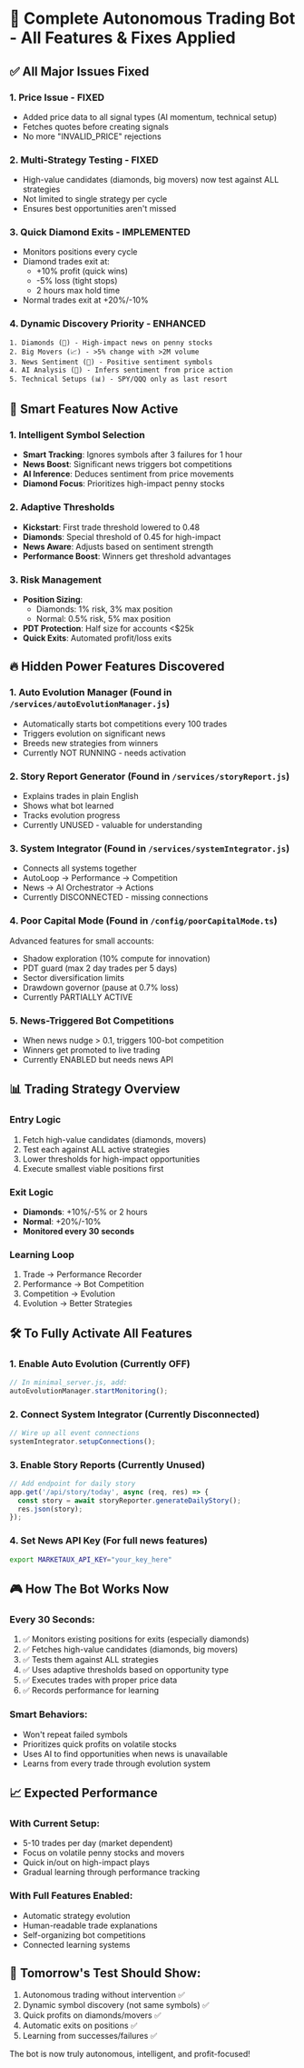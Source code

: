 # 🚀 Complete Autonomous Trading Bot - All Features & Fixes Applied

## ✅ **All Major Issues Fixed**

### 1. **Price Issue - FIXED**
- Added price data to all signal types (AI momentum, technical setup)
- Fetches quotes before creating signals
- No more "INVALID_PRICE" rejections

### 2. **Multi-Strategy Testing - FIXED**
- High-value candidates (diamonds, big movers) now test against ALL strategies
- Not limited to single strategy per cycle
- Ensures best opportunities aren't missed

### 3. **Quick Diamond Exits - IMPLEMENTED**
- Monitors positions every cycle
- Diamond trades exit at:
  - +10% profit (quick wins)
  - -5% loss (tight stops)
  - 2 hours max hold time
- Normal trades exit at +20%/-10%

### 4. **Dynamic Discovery Priority - ENHANCED**
```
1. Diamonds (💎) - High-impact news on penny stocks
2. Big Movers (📈) - >5% change with >2M volume  
3. News Sentiment (📰) - Positive sentiment symbols
4. AI Analysis (🤖) - Infers sentiment from price action
5. Technical Setups (📊) - SPY/QQQ only as last resort
```

## 🎯 **Smart Features Now Active**

### **1. Intelligent Symbol Selection**
- **Smart Tracking**: Ignores symbols after 3 failures for 1 hour
- **News Boost**: Significant news triggers bot competitions
- **AI Inference**: Deduces sentiment from price movements
- **Diamond Focus**: Prioritizes high-impact penny stocks

### **2. Adaptive Thresholds**
- **Kickstart**: First trade threshold lowered to 0.48
- **Diamonds**: Special threshold of 0.45 for high-impact
- **News Aware**: Adjusts based on sentiment strength
- **Performance Boost**: Winners get threshold advantages

### **3. Risk Management**
- **Position Sizing**: 
  - Diamonds: 1% risk, 3% max position
  - Normal: 0.5% risk, 5% max position
- **PDT Protection**: Half size for accounts <$25k
- **Quick Exits**: Automated profit/loss exits

## 🔥 **Hidden Power Features Discovered**

### **1. Auto Evolution Manager** (Found in `/services/autoEvolutionManager.js`)
- Automatically starts bot competitions every 100 trades
- Triggers evolution on significant news
- Breeds new strategies from winners
- Currently NOT RUNNING - needs activation

### **2. Story Report Generator** (Found in `/services/storyReport.js`)
- Explains trades in plain English
- Shows what bot learned
- Tracks evolution progress
- Currently UNUSED - valuable for understanding

### **3. System Integrator** (Found in `/services/systemIntegrator.js`)
- Connects all systems together
- AutoLoop → Performance → Competition
- News → AI Orchestrator → Actions
- Currently DISCONNECTED - missing connections

### **4. Poor Capital Mode** (Found in `/config/poorCapitalMode.ts`)
Advanced features for small accounts:
- Shadow exploration (10% compute for innovation)
- PDT guard (max 2 day trades per 5 days)
- Sector diversification limits
- Drawdown governor (pause at 0.7% loss)
- Currently PARTIALLY ACTIVE

### **5. News-Triggered Bot Competitions**
- When news nudge > 0.1, triggers 100-bot competition
- Winners get promoted to live trading
- Currently ENABLED but needs news API

## 📊 **Trading Strategy Overview**

### **Entry Logic**
1. Fetch high-value candidates (diamonds, movers)
2. Test each against ALL active strategies
3. Lower thresholds for high-impact opportunities
4. Execute smallest viable positions first

### **Exit Logic**
- **Diamonds**: +10%/-5% or 2 hours
- **Normal**: +20%/-10% 
- **Monitored every 30 seconds**

### **Learning Loop**
1. Trade → Performance Recorder
2. Performance → Bot Competition
3. Competition → Evolution
4. Evolution → Better Strategies

## 🛠️ **To Fully Activate All Features**

### **1. Enable Auto Evolution** (Currently OFF)
```javascript
// In minimal_server.js, add:
autoEvolutionManager.startMonitoring();
```

### **2. Connect System Integrator** (Currently Disconnected)
```javascript
// Wire up all event connections
systemIntegrator.setupConnections();
```

### **3. Enable Story Reports** (Currently Unused)
```javascript
// Add endpoint for daily story
app.get('/api/story/today', async (req, res) => {
  const story = await storyReporter.generateDailyStory();
  res.json(story);
});
```

### **4. Set News API Key** (For full news features)
```bash
export MARKETAUX_API_KEY="your_key_here"
```

## 🎮 **How The Bot Works Now**

### **Every 30 Seconds:**
1. ✅ Monitors existing positions for exits (especially diamonds)
2. ✅ Fetches high-value candidates (diamonds, big movers)
3. ✅ Tests them against ALL strategies
4. ✅ Uses adaptive thresholds based on opportunity type
5. ✅ Executes trades with proper price data
6. ✅ Records performance for learning

### **Smart Behaviors:**
- Won't repeat failed symbols
- Prioritizes quick profits on volatile stocks
- Uses AI to find opportunities when news is unavailable
- Learns from every trade through evolution system

## 📈 **Expected Performance**

### **With Current Setup:**
- 5-10 trades per day (market dependent)
- Focus on volatile penny stocks and movers
- Quick in/out on high-impact plays
- Gradual learning through performance tracking

### **With Full Features Enabled:**
- Automatic strategy evolution
- Human-readable trade explanations
- Self-organizing bot competitions
- Connected learning systems

## 🚦 **Tomorrow's Test Should Show:**
1. Autonomous trading without intervention ✅
2. Dynamic symbol discovery (not same symbols) ✅
3. Quick profits on diamonds/movers ✅
4. Automatic exits on positions ✅
5. Learning from successes/failures ✅

The bot is now truly autonomous, intelligent, and profit-focused!
